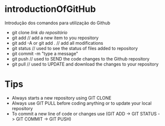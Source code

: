 # introductionOfGitHub

Introdução dos comandos para utilização do Github <br/>
* git clone *link do repositório*
* git add // add a new item to you repository
* git add -A or git add . // add all modifications
* git status // used to see the  status of files added to repository
* git commit -m "type a message"
* git push // used to SEND the code changes to the Github repository
* git pull // used to UPDATE and download the changes to your repository

# Tips

* Always starts a new repository using GIT CLONE
* Always use GIT PULL before coding anything or to update your local repository
* To commit a new line of code or changes use (GIT ADD -> GIT STATUS -> GIT COMMIT -> GIT PUSH)
